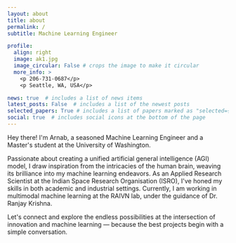 ```yaml
---
layout: about
title: about
permalink: /
subtitle: Machine Learning Engineer

profile:
  align: right
  image: ak1.jpg
  image_circular: False # crops the image to make it circular
  more_info: >
    <p 206-731-0687</p>
    <p Seattle, WA, USA</p>

news: true  # includes a list of news items
latest_posts: False  # includes a list of the newest posts
selected_papers: True # includes a list of papers marked as "selected={true}"
social: true  # includes social icons at the bottom of the page
---
```


Hey there! I'm Arnab, a seasoned Machine Learning Engineer and a Master's student at the University of Washington. 

Passionate about creating a unified artificial general intelligence (AGI) model, I draw inspiration from the intricacies of the human brain, weaving its brilliance into my machine learning endeavors. As an Applied Research Scientist at the Indian Space Research Organisation (ISRO), I've honed my skills in both academic and industrial settings. Currently, I am working in multimodal machine learning at the RAIVN lab, under the guidance of Dr. Ranjay Krishna. 

Let's connect and explore the endless possibilities at the intersection of innovation and machine learning — because the best projects begin with a simple conversation.

